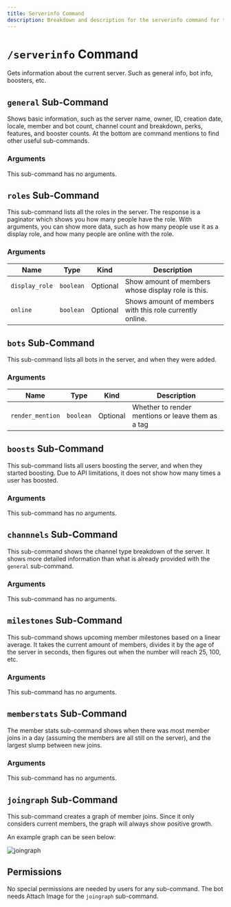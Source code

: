 ```yaml
---
title: Serverinfo Command
description: Breakdown and description for the serverinfo command for the Chewbotcca Discord bot
---
```


# `/serverinfo` Command

Gets information about the current server. Such as general info, bot info, boosters, etc.

## `general` Sub-Command

Shows basic information, such as the server name, owner, ID, creation date, locale, member and bot count, channel count and breakdown, perks, features, and booster counts. At the bottom are command mentions to find other useful sub-commands.

### Arguments

This sub-command has no arguments.

## `roles` Sub-Command

This sub-command lists all the roles in the server. The response is a paginator which shows you how many people have the role. With arguments, you can show more data, such as how many people use it as a display role, and how many people are online with the role.

### Arguments

| Name | Type | Kind | Description |
|------|------|------|-------------|
| `display_role` | `boolean` | Optional | Show amount of members whose display role is this.
| `online` | `boolean` | Optional | Shows amount of members with this role currently online. |

## `bots` Sub-Command

This sub-command lists all bots in the server, and when they were added.

### Arguments

| Name | Type | Kind | Description |
|------|------|------|-------------|
| `render_mention` | `boolean` | Optional | Whether to render mentions or leave them as a tag |

## `boosts` Sub-Command

This sub-command lists all users boosting the server, and when they started boosting. Due to API limitations, it does not show how many times a user has boosted.

### Arguments

This sub-command has no arguments.

## `channnels` Sub-Command

This sub-command shows the channel type breakdown of the server. It shows more detailed information than what is already provided with the `general` sub-command.

### Arguments

This sub-command has no arguments.

## `milestones` Sub-Command

This sub-command shows upcoming member milestones based on a linear average. It takes the current amount of members, divides it by the age of the server in seconds, then figures out when the number will reach 25, 100, etc.

### Arguments

This sub-command has no arguments.

## `memberstats` Sub-Command

The member stats sub-command shows when there was most member joins in a day (assuming the members are all still on the server), and the largest slump between new joins.

### Arguments

This sub-command has no arguments.

## `joingraph` Sub-Command

This sub-command creates a graph of member joins. Since it only considers current members, the graph will always show positive growth.

An example graph can be seen below:

![joingraph](https://cdn.chew.pro/imgs/3sERPVb.png)

## Permissions

No special permissions are needed by users for any sub-command. The bot needs Attach Image for the `joingraph` sub-command.
